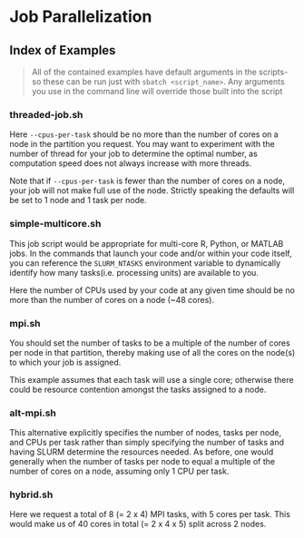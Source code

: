 # Job Parallelization

## Index of Examples

> All of the contained examples have default arguments in the scripts- so these
> can be run just with `sbatch <script_name>`.  Any arguments you use in the
> command line will override those built into the script

### threaded-job.sh

Here `--cpus-per-task` should be no more than the number of cores on a node in the partition you request. You may want to experiment with the number of thread for your job to determine the optimal number, as computation speed does not always increase with more threads.

Note that if `--cpus-per-task` is fewer than the number of cores on a node, your job will not make full use of the node. Strictly speaking the defaults will be set to 1 node and 1 task per node.

### simple-multicore.sh

This job script would be appropriate for multi-core R, Python, or MATLAB jobs. In the commands that launch your code and/or within your code itself, you can reference the `SLURM_NTASKS` environment variable to dynamically identify how many tasks(i.e. processing units) are available to you.

Here the number of CPUs used by your code at any given time should be no more than the number of cores on a node (~48 cores).

### mpi.sh

You should set the number of tasks to be a multiple of the number of cores per node in that partition, thereby making use of all the cores on the node(s) to which your job is assigned.

This example assumes that each task will use a single core; otherwise there could be resource contention amongst the tasks assigned to a node.

### alt-mpi.sh

This alternative explicitly specifies the number of nodes, tasks per node, and CPUs per task rather than simply specifying the number of tasks and having SLURM determine the resources needed. As before, one would generally when the number of tasks per node to equal a multiple of the number of cores on a node, assuming only 1 CPU per task.

### hybrid.sh

Here we request a total of 8 (= 2 x 4) MPI tasks, with 5 cores per task. This would make us of 40 cores in total (= 2 x 4 x 5) split across 2 nodes.

